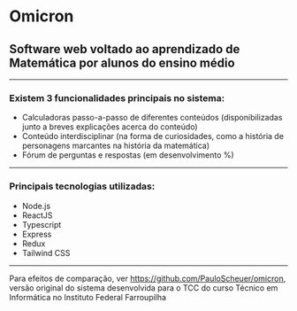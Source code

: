 # Omicron
## Software web voltado ao aprendizado de Matemática por alunos do ensino médio

----------------

### Existem 3 funcionalidades principais no sistema:

- Calculadoras passo-a-passo de diferentes conteúdos (disponibilizadas junto a breves explicações acerca do conteúdo)
- Conteúdo interdisciplinar (na forma de curiosidades, como a história de personagens marcantes na história da matemática)
- Fórum de perguntas e respostas (em desenvolvimento %)

----------------

### Principais tecnologias utilizadas:

- Node.js
- ReactJS
- Typescript
- Express
- Redux
- Tailwind CSS

----------------

Para efeitos de comparação, ver https://github.com/PauloScheuer/omicron, versão original do sistema desenvolvida para o TCC do curso Técnico em Informática no Instituto Federal Farroupilha
